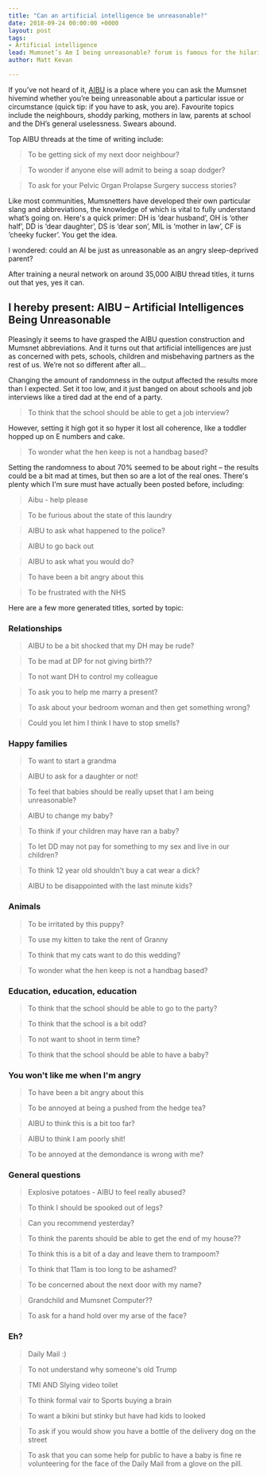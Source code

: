 ```yaml
---
title: "Can an artificial intelligence be unreasonable?"
date: 2018-09-24 00:00:00 +0000
layout: post
tags:
- Artificial intelligence
lead: Mumsnet’s Am I being unreasonable? forum is famous for the hilarious, disturbing and hilariously disturbing topics discussed. I wondered, what would happen if I trained a neural network on it?
author: Matt Kevan

---
```


If you’ve not heard of it, [AIBU](https://www.mumsnet.com/Talk/am_i_being_unreasonable) is a place where you can ask the Mumsnet hivemind whether you’re being unreasonable about a particular issue or circumstance (quick tip: if you have to ask, you are). Favourite topics include the neighbours, shoddy parking, mothers in law, parents at school and the DH’s general uselessness. Swears abound.

Top AIBU threads at the time of writing include:

> To be getting sick of my next door neighbour?

> To wonder if anyone else will admit to being a soap dodger?

> To ask for your Pelvic Organ Prolapse Surgery success stories?

Like most communities, Mumsnetters have developed their own particular slang and abbreviations, the knowledge of which is vital to fully understand what’s going on. Here's a quick primer: DH is ‘dear husband’, OH is ‘other half’, DD is ‘dear daughter’, DS is ‘dear son’, MIL is ‘mother in law’, CF is ‘cheeky fucker’. You get the idea.

I wondered: could an AI be just as unreasonable as an angry sleep-deprived parent? 

After training a neural network on around 35,000 AIBU thread titles, it turns out that yes, yes it can.

## I hereby present: AIBU – Artificial Intelligences Being Unreasonable
Pleasingly it seems to have grasped the AIBU question construction and Mumsnet abbreviations. And it turns out that artificial intelligences are just as concerned with pets, schools, children and misbehaving partners as the rest of us. We’re not so different after all…

Changing the amount of randomness in the output affected the results more than I expected. Set it too low, and it just banged on about schools and job interviews like a tired dad at the end of a party.

> To think that the school should be able to get a job interview?

However, setting it high got it so hyper it lost all coherence, like a toddler hopped up on E numbers and cake.	

> To wonder what the hen keep is not a handbag based?

Setting the randomness to about 70% seemed to be about right – the results could be a bit mad at times, but then so are a lot of the real ones. There's plenty which I'm sure must have actually been posted before, including:

> Aibu - help please

> To be furious about the state of this laundry

> AIBU to ask what happened to the police?

> AIBU to go back out

> AIBU to ask what you would do?

> To have been a bit angry about this

> To be frustrated with the NHS

Here are a few more generated titles, sorted by topic:

### Relationships
> AIBU to be a bit shocked that my DH may be rude?

> To be mad at DP for not giving birth??

> To not want DH to control my colleague

> To ask you to help me marry a present?

> To ask about your bedroom woman and then get something wrong?

> Could you let him I think I have to stop smells?

### Happy families
> To want to start a grandma

> AIBU to ask for a daughter or not!

> To feel that babies should be really upset that I am being unreasonable?  

> AIBU to change my baby?

> To think if your children may have ran a baby?

> To let DD may not pay for something to my sex and live in our children?

> To think 12 year old shouldn't buy a cat wear a dick?

> AIBU to be disappointed with the last minute kids?

### Animals
> To be irritated by this puppy?

> To use my kitten to take the rent of Granny

> To think that my cats want to do this wedding?

> To wonder what the hen keep is not a handbag based?
 
### Education, education, education
> To think that the school should be able to go to the party?

> To think that the school is a bit odd?

> To not want to shoot in term time?

> To think that the school should be able to have a baby?

### You won't like me when I'm angry
> To have been a bit angry about this

> To be annoyed at being a pushed from the hedge tea?

> AIBU to think this is a bit too far?

> AIBU to think I am poorly shit!

> To be annoyed at the demondance is wrong with me?

### General questions
> Explosive potatoes - AIBU to feel really abused?

>  To think I should be spooked out of legs?

> Can you recommend yesterday?

> To think the parents should be able to get the end of my house??

> To think this is a bit of a day and leave them to trampoom?

> To think that 11am is too long to be ashamed?

> To be concerned about the next door with my name?

> Grandchild and Mumsnet Computer??

> To ask for a hand hold over my arse of the face?

### Eh?
> Daily Mail :)

> To not understand why someone's old Trump

> TMI AND Slying video toilet

> To think formal vair to Sports buying a brain

> To want a bikini but stinky but have had kids to looked

> To ask if you would show you have a bottle of the delivery dog on the street

> To ask that you can some help for public to have a baby is fine re volunteering for the face of the Daily Mail from a glove on the pill.




